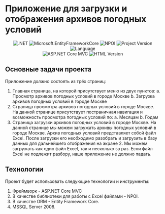# Приложение для загрузки и отображения архивов погодных условий

<p align="center">
   <img src="https://img.shields.io/badge/.NET-6.0-blue" alt=".NET">
   <img src="https://img.shields.io/badge/Microsoft.EntityFrameworkCore-6.0-blue" alt="Microsoft.EntityFrameworkCore">
   <img src="https://img.shields.io/badge/NPOI-2.7.0-blue" alt="NPOI">
   <img src="https://img.shields.io/badge/version-v1.0b-lightgrey" alt="Project Version">
   <img src="https://img.shields.io/badge/language-ru-blue" alt="Language">
  <br>
  <img src="https://img.shields.io/badge/ASP.NET Core MVC-blue" alt="ASP.NET Core MVC">
  <img src="https://img.shields.io/badge/html-orange" alt="HTML Version">
</p>

## Основные задачи проекта
Приложение должно состоять из трёх страниц:

1.	Главная страница, на которой присутствует меню из двух пунктов:
  a.	Просмотр архивов погодных условий в городе Москве
  b.	Загрузка архивов погодных условий в городе Москве
2.	Страница просмотра архивов погодных условий в городе Москве. На данной странице присутствует постраничная навигация и возможность просмотра погодных условий по:
  a.	Месяцам
  b.	Годам
3.	Страница загрузки архивов погодных условий в городе Москве. На данной странице мы можем загружать архивы погодных условий в городе Москве. Архив погодных условий представляет собой файл Excel. После загрузки его необходимо разобрать и загрузить в базу данных для дальнейшего отображения на экране 2. Мы можем загружать как один файл Excel, так и несколько за раз. Если файл Excel не подлежит разбору, наше приложение не должно падать.


## Технологии
Проект будет использовать следующие технологии и инструменты:

1.  Фреймворк - ASP.NET Core MVC
2.	В качестве библиотеки для работы с Excel файлами - NPOI.
3.	В качестве ORM - Entity Framework Core.
4.	MSSQL Server 2008.

